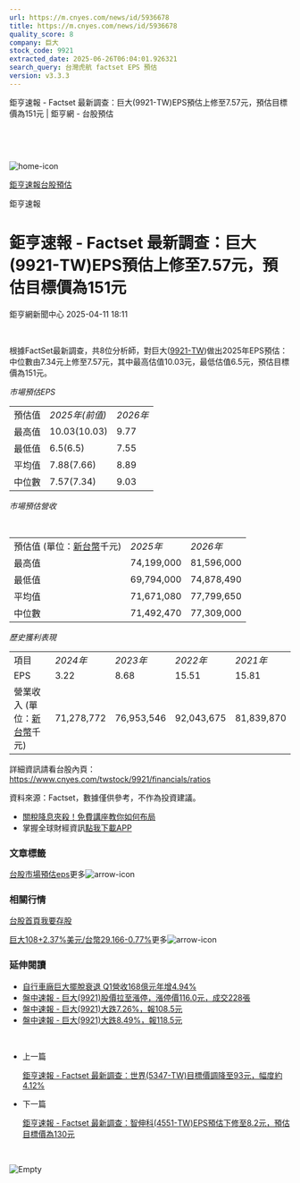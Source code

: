 ```yaml
---
url: https://m.cnyes.com/news/id/5936678
title: https://m.cnyes.com/news/id/5936678
quality_score: 8
company: 巨大
stock_code: 9921
extracted_date: 2025-06-26T06:04:01.926321
search_query: 台灣虎航 factset EPS 預估
version: v3.3.3
---
```


鉅亨速報 - Factset 最新調查：巨大(9921-TW)EPS預估上修至7.57元，預估目標價為151元 | 鉅亨網 - 台股預估

‌

‌

![home-icon](/assets/icons/breadCrumb/symbol-icon-home.svg)

[鉅亨速報](/news/cat/anue_live)[台股預估](/news/cat/tw_forecast)

鉅亨速報

# 鉅亨速報 - Factset 最新調查：巨大(9921-TW)EPS預估上修至7.57元，預估目標價為151元

鉅亨網新聞中心 2025-04-11 18:11

‌

根據FactSet最新調查，共8位分析師，對巨大([9921-TW](https://www.cnyes.com/twstock/9921))做出2025年EPS預估：中位數由7.34元上修至7.57元，其中最高估值10.03元，最低估值6.5元，預估目標價為151元。

*市場預估EPS*

|  |  |  |
| --- | --- | --- |
| 預估值 | *2025年(前值)* | *2026年* |
| 最高值 | 10.03(10.03) | 9.77 |
| 最低值 | 6.5(6.5) | 7.55 |
| 平均值 | 7.88(7.66) | 8.89 |
| 中位數 | 7.57(7.34) | 9.03 |

*市場預估營收*

‌

|  |  |  |
| --- | --- | --- |
| 預估值 (單位：[新台幣](https://invest.cnyes.com/forex/detail/usdtwd)千元) | *2025年* | *2026年* |
| 最高值 | 74,199,000 | 81,596,000 |
| 最低值 | 69,794,000 | 74,878,490 |
| 平均值 | 71,671,080 | 77,799,650 |
| 中位數 | 71,492,470 | 77,309,000 |

*歷史獲利表現*

|  |  |  |  |  |
| --- | --- | --- | --- | --- |
| 項目 | *2024年* | *2023年* | *2022年* | *2021年* |
| EPS | 3.22 | 8.68 | 15.51 | 15.81 |
| 營業收入 (單位：[新台幣](https://invest.cnyes.com/forex/detail/usdtwd)千元) | 71,278,772 | 76,953,546 | 92,043,675 | 81,839,870 |

詳細資訊請看台股內頁：  
<https://www.cnyes.com/twstock/9921/financials/ratios>

資料來源：Factset，數據僅供參考，不作為投資建議。

* [關稅降息夾殺！免費講座教你如何布局](https://www.rsc.com.tw/Cnyes_RSC/SeminarBooking2025InvestmentOutlook.aspx?utm_source=anue&utm_medium=usstocks_end)
* 掌握全球財經資訊[點我下載APP](http://www.cnyes.com/app/?utm_source=mweb&utm_medium=HamMenuBanner&utm_campaign=fixed&utm_content=entr)

### 文章標籤

[台股](https://news.cnyes.com/tag/台股 "台股")[市場預估](https://news.cnyes.com/tag/市場預估 "市場預估")[eps](https://news.cnyes.com/tag/eps "eps")更多![arrow-icon](/assets/icons/arrows/arrow-down.svg)

### 相關行情

[台股首頁](https://www.cnyes.com/twstock)[我要存股](https://supr.link/8OHaU)

[巨大108+2.37%](https://www.cnyes.com/twstock/9921)[美元/台幣29.166-0.77%](https://invest.cnyes.com/forex/detail/USDTWD)更多![arrow-icon](/assets/icons/arrows/arrow-down.svg)

### 延伸閱讀

* [自行車廠巨大擺脫衰退 Q1營收168億元年增4.94%](/news/id/5935560)
* [盤中速報 - 巨大(9921)股價拉至漲停，漲停價116.0元，成交228張](/news/id/5932980)
* [盤中速報 - 巨大(9921)大跌7.26%，報108.5元](/news/id/5929586)
* [盤中速報 - 巨大(9921)大跌8.49%，報118.5元](/news/id/5926566)

‌

* 上一篇

  [鉅亨速報 - Factset 最新調查：世界(5347-TW)目標價調降至93元，幅度約4.12%](/news/id/5936989)
* 下一篇

  [鉅亨速報 - Factset 最新調查：智伸科(4551-TW)EPS預估下修至8.2元，預估目標價為130元](/news/id/5936266)

‌

![Empty](/assets/icons/skeleton/empty-image.svg)

‌